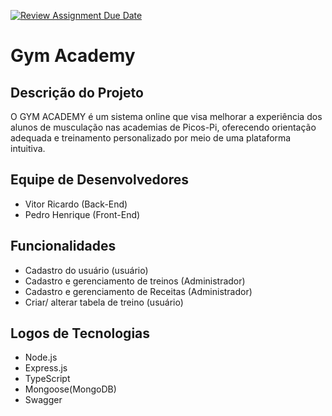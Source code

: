 [![Review Assignment Due Date](https://classroom.github.com/assets/deadline-readme-button-24ddc0f5d75046c5622901739e7c5dd533143b0c8e959d652212380cedb1ea36.svg)](https://classroom.github.com/a/U2l29CBO)
# Gym Academy


## Descrição do Projeto

O GYM ACADEMY é um sistema online que visa melhorar a experiência dos alunos de musculação nas academias de Picos-Pi, oferecendo orientação adequada e treinamento personalizado por meio de uma plataforma intuitiva.


## Equipe de Desenvolvedores

- Vitor Ricardo (Back-End)
- Pedro Henrique (Front-End)


## Funcionalidades

- Cadastro do usuário (usuário)
- Cadastro e gerenciamento de treinos (Administrador)
- Cadastro e gerenciamento de Receitas (Administrador)
- Criar/ alterar tabela de treino (usuário)
  
## Logos de Tecnologias

- Node.js
- Express.js
- TypeScript
- Mongoose(MongoDB)
- Swagger
